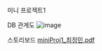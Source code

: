 미니 프로젝트1

DB 관계도
![image](https://github.com/jeongmin521/miniProj1/assets/71782230/71d1961e-a758-4d1d-980e-2e59938360c5)

스토리보드
[miniProj1_최정민.pdf](https://github.com/jeongmin521/miniProj1/files/14740867/miniProj1_.pdf)
